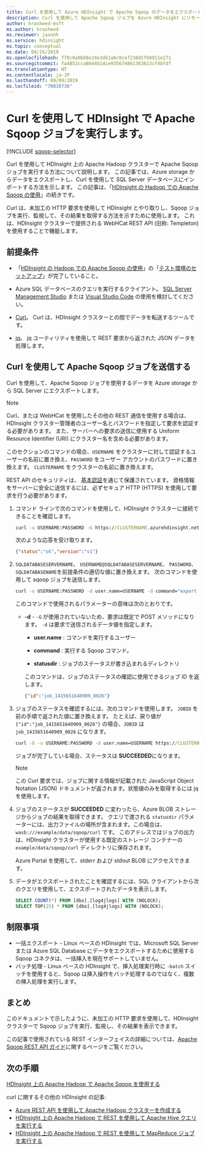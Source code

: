 ```yaml
---
title: Curl を使用して Azure HDInsight で Apache Sqoop のデータをエクスポートします。
description: Curl を使用して Apache Sqoop ジョブを Azure HDInsight にリモートで送信する方法について説明します。
author: hrasheed-msft
ms.author: hrasheed
ms.reviewer: jasonh
ms.service: hdinsight
ms.topic: conceptual
ms.date: 04/15/2019
ms.openlocfilehash: f70c0a0b68e24e3d61a6c0cef238d1f60911e271
ms.sourcegitcommit: fa4852cca8644b14ce935674861363613cf4bfdf
ms.translationtype: HT
ms.contentlocale: ja-JP
ms.lasthandoff: 09/09/2019
ms.locfileid: "70810736"
---
```

# <a name="run-apache-sqoop-jobs-in-hdinsight-with-curl"></a>Curl を使用して HDInsight で Apache Sqoop ジョブを実行します。
[!INCLUDE [sqoop-selector](../../../includes/hdinsight-selector-use-sqoop.md)]

Curl を使用して HDInsight 上の Apache Hadoop クラスターで Apache Sqoop ジョブを実行する方法について説明します。 この記事では、Azure storage からデータをエクスポートし、Curl を使用して SQL Server データベースにインポートする方法を示します。 この記事は、「[HDInsight の Hadoop での Apache Sqoop の使用](./hdinsight-use-sqoop.md)」の続きです。

Curl は、未加工の HTTP 要求を使用して HDInsight とやり取りし、Sqoop ジョブを実行、監視して、その結果を取得する方法を示すために使用します。 これは、HDInsight クラスターで提供される WebHCat REST API (旧称: Templeton) を使用することで機能します。

## <a name="prerequisites"></a>前提条件

* 「[HDInsight の Hadoop での Apache Sqoop の使用](./hdinsight-use-sqoop.md)」の「[テスト環境のセットアップ](./hdinsight-use-sqoop.md#create-cluster-and-sql-database)」が完了していること。

* Azure SQL データベースのクエリを実行するクライアント。 [SQL Server Management Studio](../../sql-database/sql-database-connect-query-ssms.md) または [Visual Studio Code](../../sql-database/sql-database-connect-query-vscode.md) の使用を検討してください。

* [Curl](https://curl.haxx.se/)。 Curl は、HDInsight クラスターとの間でデータを転送するツールです。

* [jq](https://stedolan.github.io/jq/)。 jq ユーティリティを使用して REST 要求から返された JSON データを処理します。

## <a name="submit-apache-sqoop-jobs-by-using-curl"></a>Curl を使用して Apache Sqoop ジョブを送信する

Curl を使用して、Apache Sqoop ジョブを使用するデータを Azure storage から SQL Server にエクスポートします。

> [!NOTE]  
> Curl、または WebHCat を使用したその他の REST 通信を使用する場合は、HDInsight クラスター管理者のユーザー名とパスワードを指定して要求を認証する必要があります。 また、サーバーへの要求の送信に使用する Uniform Resource Identifier (URI) にクラスター名を含める必要があります。

このセクションのコマンドの場合、`USERNAME` をクラスターに対して認証するユーザーの名前に置き換え、`PASSWORD` をユーザー アカウントのパスワードに置き換えます。 `CLUSTERNAME` をクラスターの名前に置き換えます。
 
REST API のセキュリティは、 [基本認証](https://en.wikipedia.org/wiki/Basic_access_authentication)を通じて保護されています。 資格情報をサーバーに安全に送信するには、必ずセキュア HTTP (HTTPS) を使用して要求を行う必要があります。

1. コマンド ラインで次のコマンドを使用して、HDInsight クラスターに接続できることを確認します。

    ```cmd
    curl -u USERNAME:PASSWORD -G https://CLUSTERNAME.azurehdinsight.net/templeton/v1/status
    ```

    次のような応答を受け取ります。

    ```json
    {"status":"ok","version":"v1"}
    ```

2. `SQLDATABASESERVERNAME`、 `USERNAME@SQLDATABASESERVERNAME`、 `PASSWORD`、`SQLDATABASENAME`を前提条件の適切な値に置き換えます。 次のコマンドを使用して sqoop ジョブを送信します。

    ```cmd
    curl -u USERNAME:PASSWORD -d user.name=USERNAME -d command="export --connect jdbc:sqlserver://SQLDATABASESERVERNAME.database.windows.net;user=USERNAME@SQLDATABASESERVERNAME;password=PASSWORD;database=SQLDATABASENAME --table log4jlogs --export-dir /example/data/sample.log --input-fields-terminated-by \0x20 -m 1" -d statusdir="wasb:///example/data/sqoop/curl" https://CLUSTERNAME.azurehdinsight.net/templeton/v1/sqoop
    ```

    このコマンドで使用されるパラメーターの意味は次のとおりです。

   * **-d** - `-G` が使用されていないため、要求は既定で POST メソッドになります。 `-d` は要求で送信されるデータ値を指定します。

       * **user.name** : コマンドを実行するユーザー

       * **command** : 実行する Sqoop コマンド。

       * **statusdir** : ジョブのステータスが書き込まれるディレクトリ

     このコマンドは、ジョブのステータスの確認に使用できるジョブ ID を返します。

       ```json
       {"id":"job_1415651640909_0026"}
       ```

3. ジョブのステータスを確認するには、次のコマンドを使用します。 `JOBID` を前の手順で返された値に置き換えます。 たとえば、戻り値が `{"id":"job_1415651640909_0026"}` の場合、`JOBID` は `job_1415651640909_0026` になります。

    ```cmd
    curl -G -u USERNAME:PASSWORD -d user.name=USERNAME https://CLUSTERNAME.azurehdinsight.net/templeton/v1/jobs/JOBID | jq .status.state
    ```

    ジョブが完了している場合、ステータスは **SUCCEEDED**になります。
   
   > [!NOTE]  
   > この Curl 要求では、ジョブに関する情報が記載された JavaScript Object Notation (JSON) ドキュメントが返されます。状態値のみを取得するには jq を使用します。

4. ジョブのステータスが **SUCCEEDED** に変わったら、Azure BLOB ストレージからジョブの結果を取得できます。 クエリで渡される `statusdir` パラメーターには、出力ファイルの場所が含まれます。この場合は、`wasb:///example/data/sqoop/curl` です。 このアドレスではジョブの出力は、HDInsight クラスターが使用する既定のストレージ コンテナーの `example/data/sqoop/curl` ディレクトリに保存されます。

    Azure Portal を使用して、stderr および stdout BLOB にアクセスできます。

5. データがエクスポートされたことを確認するには、SQL クライアントから次のクエリを使用して、エクスポートされたデータを表示します。

    ```sql
    SELECT COUNT(*) FROM [dbo].[log4jlogs] WITH (NOLOCK);
    SELECT TOP(25) * FROM [dbo].[log4jlogs] WITH (NOLOCK);
    ```

## <a name="limitations"></a>制限事項
* 一括エクスポート - Linux ベースの HDInsight では、Microsoft SQL Server または Azure SQL Database にデータをエクスポートするために使用する Sqoop コネクタは、一括挿入を現在サポートしていません。
* バッチ処理 - Linux ベースの HDInsight で、挿入処理実行時に `-batch` スイッチを使用すると、Sqoop は挿入操作をバッチ処理するのではなく、複数の挿入処理を実行します。

## <a name="summary"></a>まとめ
このドキュメントで示したように、未加工の HTTP 要求を使用して、HDInsight クラスターで Sqoop ジョブを実行、監視し、その結果を表示できます。

この記事で使用されている REST インターフェイスの詳細については、<a href="https://sqoop.apache.org/docs/1.99.3/RESTAPI.html" target="_blank">Apache Sqoop REST API ガイド</a>に関するページをご覧ください。

## <a name="next-steps"></a>次の手順
[HDInsight 上の Apache Hadoop で Apache Sqoop を使用する](hdinsight-use-sqoop.md)

curl に関するその他の HDInsight の記事:
 
* [Azure REST API を使用して Apache Hadoop クラスターを作成する](../hdinsight-hadoop-create-linux-clusters-curl-rest.md)
* [HDInsight 上の Apache Hadoop で REST を使用して Apache Hive クエリを実行する](apache-hadoop-use-hive-curl.md)
* [HDInsight 上の Apache Hadoop で REST を使用して MapReduce ジョブを実行する](apache-hadoop-use-mapreduce-curl.md)


